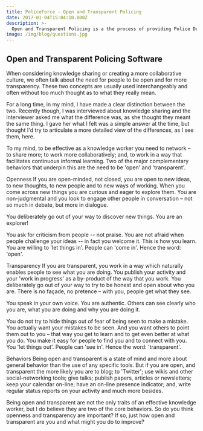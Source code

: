```yaml
---
title: PoliceForce - Open and Transparent Policing
date: 2017-01-04T15:04:10.000Z
description: >-
  Open and Transparent Policing is a the process of providing Police Departments with the infrastructure to be Open Transparent.
image: /img/blog/questions.jpg
---
```


## Open and Transparent Policing Software

When considering knowledge sharing or creating a more collaborative culture, we often talk about the need for people to be open and for more transparency. These two concepts are usually used interchangeably and often without too much thought as to what they really mean. 

For a long time, in my mind, I have made a clear distinction between the two. Recently though, I was interviewed about knowledge sharing and the interviewer asked me what the difference was, as she thought they meant the same thing. I gave her what I felt was a simple answer at the time, but thought I'd try to articulate a more detailed view of the differences, as I see them, here. 

To my mind, to be effective as a knowledge worker you need to network – to share more; to work more collaboratively; and, to work in a way that facilitates continuous informal learning. Two of the major complementary behaviors that underpin this are the need to be 'open' and 'transparent'. 

Openness
If you are open-minded, not closed, you are open to new ideas, to new thoughts, to new people and to new ways of working. When you come across new things you are curious and eager to explore them. You are non-judgmental and you look to engage other people in conversation – not so much in debate, but more in dialogue. 

You deliberately go out of your way to discover new things. You are an explorer! 

You ask for criticism from people -- not praise. You are not afraid when people challenge your ideas -- in fact you welcome it. This is how you learn. You are willing to 'let things in'. People can 'come in'. Hence the word: 'open'. 

Transparency
If you are transparent, you work in a way which naturally enables people to see what you are doing. You publish your activity and your 'work in progress' as a by-product of the way that you work. You deliberately go out of your way to try to be honest and open about who you are. There is no façade, no pretence – with you, people get what they see. 

You speak in your own voice. You are authentic. Others can see clearly who you are, what you are doing and why you are doing it. 

You do not try to hide things out of fear of being seen to make a mistake. You actually want your mistakes to be seen. And you want others to point them out to you – that way you get to learn and to get even better at what you do. You make it easy for people to find you and to connect with you. You 'let things out'. People can 'see in'. Hence the word: 'transparent'. 

Behaviors
Being open and transparent is a state of mind and more about general behavior than the use of any specific tools. But if you are open, and transparent the more likely you are to blog; to 'Twitter'; use wikis and other social-networking tools; give talks; publish papers, articles or newsletters; keep your calendar on-line; have an on-line presence indicator; and, write regular status reports on your activity and much more besides. 

Being open and transparent are not the only traits of an effective knowledge worker, but I do believe they are two of the core behaviors. So do you think openness and transparency are important? If so, just how open and transparent are you and what might you do to improve? 

